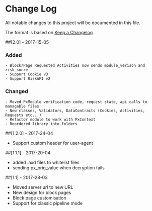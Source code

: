 # Change Log

All notable changes to this project will be documented in this file.

The format is based on [Keep a Changelog](http://keepachangelog.com/)

##[2.0] - 2017-15-05
### Added
	- Block/Page Requested Activities now sends module_verison and risk_socre
	- Support Cookie v3
	- Support RiskAPI v2
	
### Changed
	- Moved PxModule verification code, request state, api calls to managable files
	- New classes, Validators, DataContracts (Cookies, Activities, Requests etc...)
	- Refactor module to work with PxContext
	- Reordered library into folders
	

##[1.2.0] - 2017-24-04
- Support custom header for user-agent

##[1.1.1] - 2017-20-04 
- added .axd files to whitelist files
- sending px_orig_value when decryption fails

##[1.1] - 2017-28-03
- Moved server url to new URL
- New design for block pages
- Block page customisation 
- Support for classic pipeline mode